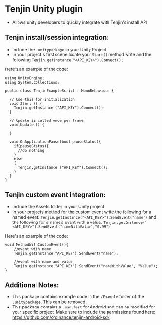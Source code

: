 Tenjin Unity plugin
=========
- Allows unity developers to quickly integrate with Tenjin's install API

Tenjin install/session integration:
-------
- Include the `.unitypackage` in your Unity Project
- In your project's first scene locate your `Start()` method write and the following `Tenjin.getInstance("<API_KEY>").Connect();`

Here's an example of the code:
```
using UnityEngine;
using System.Collections;

public class TenjinExampleScript : MonoBehaviour {

  // Use this for initialization
  void Start () {
    Tenjin.getInstance ("API_KEY").Connect();
  }
  
  // Update is called once per frame
  void Update () {
  
  }

  void OnApplicationPause(bool pauseStatus){
    if(pauseStatus){
      //do nothing
    }
    else
    {
      Tenjin.getInstance ("API_KEY").Connect();  
    }
  }
}
```
Tenjin custom event integration:
-------
- Include the Assets folder in your Unity project
- In your projects method for the custom event write the following for a named event: `Tenjin.getInstance("<API_KEY>").SendEvent("name")` and the following for a named event with a value: `Tenjin.getInstance("<API_KEY>").SendEvent("nameWithValue","0.99")`

Here's an example of the code:
```
void MethodWithCustomEvent(){
    //event with name
    Tenjin.getInstance("API_KEY").SendEvent("name");

    //event with name and value
    Tenjin.getInstance("API_KEY").SendEvent("nameWithValue", "Value");
}
```
Additional Notes:
------

- This package contains example code in the `/Example` folder of the `.unitypackage`. This can be removed.
- This package contains a `.manifest` for Android and can be modified for your specific project. Make sure to include the permissions found here: https://github.com/ordinance/tenjin-android-sdk
